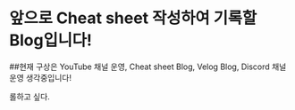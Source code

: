 # 앞으로 Cheat sheet 작성하여 기록할 Blog입니다!

##현재 구상은 YouTube 채널 운영, Cheat sheet Blog, Velog Blog, Discord 채널 운영 생각중입니다!

롤하고 싶다.